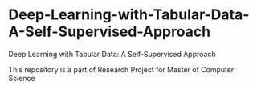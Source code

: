 # Deep-Learning-with-Tabular-Data-A-Self-Supervised-Approach
Deep Learning with Tabular Data: A Self-Supervised Approach

This repository is a part of Research Project for Master of Computer Science
